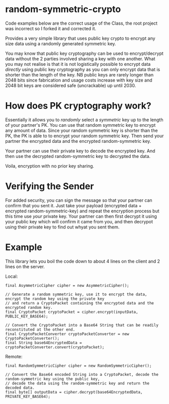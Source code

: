 random-symmetric-crypto
=======================

Code examples below are the correct usage of the Class, the root project was incorrect so I forked it and corrected it.

Provides a very simple library that uses public key crypto
to encrypt any size data using a randomly generated symmetric key.

You may know that public key cryptography can be used to encrypt/decrypt data without the 2 parties involved sharing a key with one another. What you may not realise is that it is not logistically possible to encrypt data *directly* using public key cryptography as you can only encrypt data that is shorter than the length of the key. NB public keys are rarely longer than 2048 bits since fabrication and usage costs increase with key size and 2048 bit keys are considered safe (uncrackable) up until 2030.

How does PK cryptography work?
==============================

Essentially it allows you to *randomly* select a *symmetric* key up to the length of your partner's PK. You can use that random symmetric key to encrypt any amount of data. Since your random symmetric key is shorter than the PK, the PK is able to to encrypt your random symmetric key. Then send your partner the encrypted data and the encrypted random-symmetric key.

Your partner can use their private key to decode the encrypted key. And then use the decrypted random-symmetric key to decrypted the data.

Voila, encryption with no prior key sharing.

Verifying the Sender
====================
For added security, you can sign the message so that your partner can confirm that you sent it. Just take your payload (encrypted data + encrypted random-symmetric-key) and repeat the encryption process but this time use *your* private key. Your partner can then first decrypt it using your public key which will confirm it came from you, and then decrypot using their private key to find out whyat you sent them.


Example
=======

This library lets you boil the code down to about 4 lines on the client and 2 lines on the server.

Local:

    final AsymmetricCipher cipher = new AsymmetricCipher();
 
    // Generate a random symmetric key, use it to encrypt the data,  encrypt the random key using the private key 
    // and return a CryptoPacket containing the encrypted data and the encrypted random key.
    final CryptoPacket cryptoPacket = cipher.encrypt(inputData, PUBLIC_KEY_BASE64);
 
    // Convert the CryptoPacket into a Base64 String that can be readily reconstituted at the other end.
    final CryptoPacketConverter cryptoPacketConverter = new CryptoPacketConverter();
    final String base64EncryptedData = cryptoPacketConverter.convert(cryptoPacket);


Remote:

    final RandomSymmetricCipher cipher = new RandomSymmetricCipher();

    // Convert the Base64 encoded String into a CryptoPacket, decode the random-symmetric key using the public key,
    // decode the data using the random-symmetric key and return the decoded data.
    final byte[] outputData = cipher.decrypt(base64EncryptedData, PRIVATE_KEY_BASE64);
